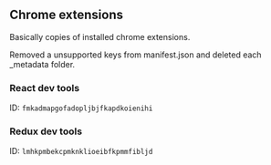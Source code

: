 ## Chrome extensions

Basically copies of installed chrome extensions.

Removed a unsupported keys from manifest.json and deleted each \_metadata folder.

### React dev tools

ID: `fmkadmapgofadopljbjfkapdkoienihi`

### Redux dev tools

ID: `lmhkpmbekcpmknklioeibfkpmmfibljd`
